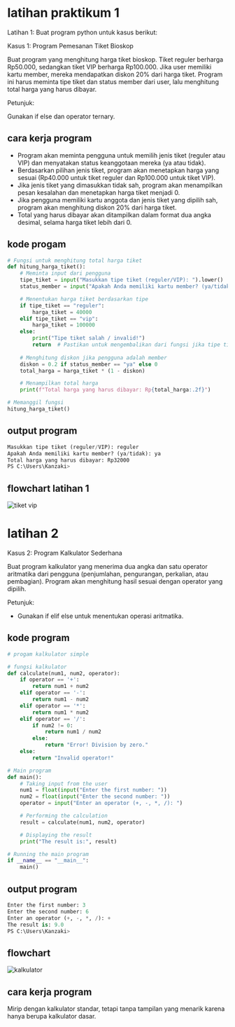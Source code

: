 # latihan praktikum 1
 Latihan 1: Buat program python untuk kasus berikut:

Kasus 1: Program Pemesanan Tiket Bioskop

Buat program yang menghitung harga tiket bioskop. Tiket reguler berharga Rp50.000, sedangkan tiket VIP berharga Rp100.000. Jika user memiliki kartu member, mereka mendapatkan diskon 20% dari harga tiket. Program ini harus meminta tipe tiket dan status member dari user, lalu menghitung total harga yang harus dibayar.

Petunjuk:

Gunakan if else dan operator ternary.

## cara kerja program
- Program akan meminta pengguna untuk memilih jenis tiket (reguler atau VIP) dan menyatakan status keanggotaan mereka (ya atau tidak).
- Berdasarkan pilihan jenis tiket, program akan menetapkan harga yang sesuai (Rp40.000 untuk tiket reguler dan Rp100.000 untuk tiket VIP).
- Jika jenis tiket yang dimasukkan tidak sah, program akan menampilkan pesan kesalahan dan menetapkan harga tiket menjadi 0.
- Jika pengguna memiliki kartu anggota dan jenis tiket yang dipilih sah, program akan menghitung diskon 20% dari harga tiket.
- Total yang harus dibayar akan ditampilkan dalam format dua angka desimal, selama harga tiket lebih dari 0.
  
## kode progam 
``` python
# Fungsi untuk menghitung total harga tiket
def hitung_harga_tiket():
    # Meminta input dari pengguna
    tipe_tiket = input("Masukkan tipe tiket (reguler/VIP): ").lower()
    status_member = input("Apakah Anda memiliki kartu member? (ya/tidak): ").lower()

    # Menentukan harga tiket berdasarkan tipe
    if tipe_tiket == "reguler":
        harga_tiket = 40000
    elif tipe_tiket == "vip":
        harga_tiket = 100000
    else:
        print("Tipe tiket salah / invalid!")
        return  # Pastikan untuk mengembalikan dari fungsi jika tipe tidak valid
    
    # Menghitung diskon jika pengguna adalah member
    diskon = 0.2 if status_member == "ya" else 0
    total_harga = harga_tiket * (1 - diskon)

    # Menampilkan total harga
    print(f"Total harga yang harus dibayar: Rp{total_harga:.2f}")

# Memanggil fungsi
hitung_harga_tiket()
```
## output program 
``` python
Masukkan tipe tiket (reguler/VIP): reguler
Apakah Anda memiliki kartu member? (ya/tidak): ya
Total harga yang harus dibayar: Rp32000
PS C:\Users\Kanzaki>
```
## flowchart latihan 1

![tiket vip](https://github.com/user-attachments/assets/e17f1312-cff1-4159-8f85-6a86a797be10)

# latihan 2
Kasus 2: Program Kalkulator Sederhana

Buat program kalkulator yang menerima dua angka dan satu operator aritmatika dari pengguna (penjumlahan, pengurangan, perkalian, atau pembagian). Program akan menghitung hasil sesuai dengan operator yang dipilih.

Petunjuk:

* Gunakan if elif else untuk menentukan operasi aritmatika.

## kode program
``` python
# progam kalkulator simple

# fungsi kalkulator
def calculate(num1, num2, operator):
    if operator == '+':
        return num1 + num2
    elif operator == '-':
        return num1 - num2
    elif operator == '*':
        return num1 * num2
    elif operator == '/':
        if num2 != 0:
            return num1 / num2
        else:
            return "Error! Division by zero."
    else:
        return "Invalid operator!"

# Main program
def main():
    # Taking input from the user
    num1 = float(input("Enter the first number: "))
    num2 = float(input("Enter the second number: "))
    operator = input("Enter an operator (+, -, *, /): ")

    # Performing the calculation
    result = calculate(num1, num2, operator)

    # Displaying the result
    print("The result is:", result)

# Running the main program
if __name__ == "__main__":
    main()
```
## output program
``` python
Enter the first number: 3
Enter the second number: 6
Enter an operator (+, -, *, /): +
The result is: 9.0
PS C:\Users\Kanzaki>
```
## flowchart
![kalkulator](https://github.com/user-attachments/assets/2f3641af-968f-4fee-87c4-371fd2232fc6)

## cara kerja program
Mirip dengan kalkulator standar, tetapi tanpa tampilan yang menarik karena hanya berupa kalkulator dasar.
